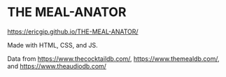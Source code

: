 # THE MEAL-ANATOR

https://ericgip.github.io/THE-MEAL-ANATOR/

Made with HTML, CSS, and JS. 

Data from https://www.thecocktaildb.com/, https://www.themealdb.com/, and https://www.theaudiodb.com/
